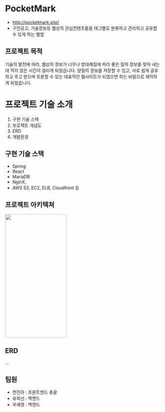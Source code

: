 # PocketMark
- http://pocketmark.site/
- 구인공고, 기술정보등 웹상의 관심컨텐츠들을 태그별로 분류하고 관리하고 공유할 수 있게 하는 웹앱


## 프로젝트 목적
 기술의 발전에 따라, 웹상의 정보가 너무나 방대해짐에 따라 좋은 질의 정보를 찾아 내는데 적지 않은 시간이 걸리게 되었습니다.
 양질의 정보를 저장할 수 있고, 서로 쉽게 공유하고 주고 받으며 토론할 수 있는 대표적인 웹사이트가 되었으면 하는 바람으로 제작하게 되었습니다.
 

# 프로젝트 기술 소개
1. 구현 기술 스택
2. 프로젝트 개념도
3. ERD
4. 개발환경

## 구현 기술 스택
+ Spring
+ React
+ MariaDB
+ NginX, 
+ AWS S3, EC2, ELB, Cloudfront 등

## 프로젝트 아키텍쳐
<img src="https://user-images.githubusercontent.com/54466276/156301455-509eff2c-dbd2-430f-91bd-5bf9d8bc0a16.png" width="200" height="400"/>


## ERD
...





## 팀원
+ 천진아 : 프론트엔드 총괄
+ 유희선 : 백엔드  
+ 우재영 : 백엔드

